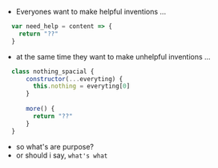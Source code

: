 - Everyones want to make helpful inventions ...

```js
  var need_help = content => {
    return "??"
  }
```

- at the same time they want to make unhelpful inventions ...

```js
  class nothing_spacial {
      constructor(...everyting) {
        this.nothing = everyting[0]
      }
  
      more() {
        return "??"
      }
  }
```

* so what's are purpose?
* or should i say, ```what's what```
